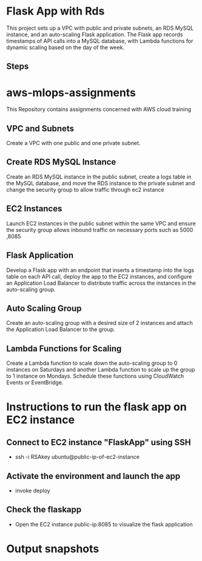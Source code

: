# Flask App with Rds

This project sets up a VPC with public and private subnets, an RDS MySQL instance, and an auto-scaling Flask application. The Flask app records timestamps of API calls into a MySQL database, with Lambda functions for dynamic scaling based on the day of the week.

## Steps

# aws-mlops-assignments
This Repository contains assignments concerned with AWS cloud training

## VPC and Subnets
Create a VPC with one public and one private subnet.

## Create RDS MySQL Instance
Create an RDS MySQL instance in the public subnet, create a logs table in the MySQL database, and move the RDS instance to the private subnet and change the security group to allow traffic through ec2 instance

## EC2 Instances
Launch EC2 instances in the public subnet within the same VPC and ensure the security group allows inbound traffic on necessary ports such as 5000 ,8085

## Flask Application
Develop a Flask app with an endpoint that inserts a timestamp into the logs table on each API call, deploy the app to the EC2 instances, and configure an Application Load Balancer to distribute traffic across the instances in the auto-scaling group.

## Auto Scaling Group
Create an auto-scaling group with a desired size of 2 instances and attach the Application Load Balancer to the group.

## Lambda Functions for Scaling
Create a Lambda function to scale down the auto-scaling group to 0 instances on Saturdays and another Lambda function to scale up the group to 1 instance on Mondays. Schedule these functions using CloudWatch Events or EventBridge.

# Instructions to run the flask app on EC2 instance
## Connect to EC2 instance "FlaskApp" using SSH
- ssh -i RSAkey ubuntu@public-ip-of-ec2-instance

## Activate the environment and launch the app
- invoke deploy

## Check the flaskapp
- Open the EC2 instance public-ip:8085 to visualize the flask application

# Output snapshots

